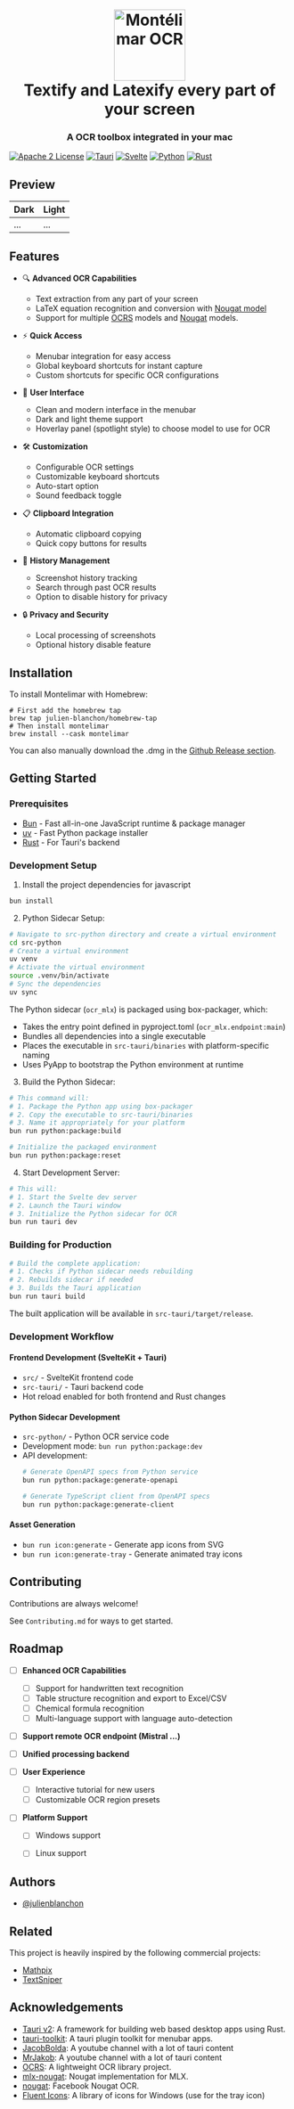 <h1 align="center">
  <img src="./src-tauri/icons/Square310x310Logo.png" alt="Montélimar OCR" width="128" />
  <br>
  Textify and Latexify every part of your screen
  <br>
</h1>

<h3 align="center">
A OCR toolbox integrated in your mac
</h3>


[![Apache 2 License](https://img.shields.io/badge/License-Apache-green.svg)](https://choosealicense.com/licenses/mit/)
[![Tauri](https://img.shields.io/badge/Tauri-v2-blue.svg)](https://tauri.app)
[![Svelte](https://img.shields.io/badge/Svelte-5-orange.svg)](https://svelte.dev)
[![Python](https://img.shields.io/badge/Python-3.12-blue.svg)](https://www.python.org/)
[![Rust](https://img.shields.io/badge/Rust-orange.svg)](https://www.rust-lang.org)

## Preview

| Dark                             | Light                             |
| -------------------------------- | --------------------------------- |
| ... | ... |

## Features

- 🔍 **Advanced OCR Capabilities**
  - Text extraction from any part of your screen
  - LaTeX equation recognition and conversion with [Nougat model](https://huggingface.co/Norm/nougat-latex-base)
  - Support for multiple [OCRS](https://github.com/robertknight/ocrs/) models and [Nougat](https://huggingface.co/facebook/nougat-base) models.

- ⚡ **Quick Access**
  - Menubar integration for easy access
  - Global keyboard shortcuts for instant capture
  - Custom shortcuts for specific OCR configurations

- 🎨 **User Interface**
  - Clean and modern interface in the menubar
  - Dark and light theme support
  - Hoverlay panel (spotlight style) to choose model to use for OCR

- 🛠️ **Customization**
  - Configurable OCR settings
  - Customizable keyboard shortcuts
  - Auto-start option
  - Sound feedback toggle

- 📋 **Clipboard Integration**
  - Automatic clipboard copying
  - Quick copy buttons for results

- 📝 **History Management**
  - Screenshot history tracking
  - Search through past OCR results
  - Option to disable history for privacy

- 🔒 **Privacy and Security**
  - Local processing of screenshots
  - Optional history disable feature

## Installation

To install Montelimar with Homebrew:
```shell
# First add the homebrew tap
brew tap julien-blanchon/homebrew-tap
# Then install montelimar
brew install --cask montelimar
```

You can also manually download the .dmg in the [Github Release section](https://github.com/julien-blanchon/Montelimar/releases).

## Getting Started

### Prerequisites

- [Bun](https://bun.sh) - Fast all-in-one JavaScript runtime & package manager
- [uv](https://github.com/astral-sh/uv) - Fast Python package installer
- [Rust](https://rustup.rs/) - For Tauri's backend

### Development Setup

1. Install the project dependencies for javascript
```bash
bun install
```

2. Python Sidecar Setup:
```bash
# Navigate to src-python directory and create a virtual environment
cd src-python
# Create a virtual environment
uv venv
# Activate the virtual environment
source .venv/bin/activate
# Sync the dependencies
uv sync
```

The Python sidecar (`ocr_mlx`) is packaged using box-packager, which:
- Takes the entry point defined in pyproject.toml (`ocr_mlx.endpoint:main`)
- Bundles all dependencies into a single executable
- Places the executable in `src-tauri/binaries` with platform-specific naming
- Uses PyApp to bootstrap the Python environment at runtime

3. Build the Python Sidecar:
```bash
# This command will:
# 1. Package the Python app using box-packager
# 2. Copy the executable to src-tauri/binaries
# 3. Name it appropriately for your platform
bun run python:package:build

# Initialize the packaged environment
bun run python:package:reset
```

4. Start Development Server:
```bash
# This will:
# 1. Start the Svelte dev server
# 2. Launch the Tauri window
# 3. Initialize the Python sidecar for OCR
bun run tauri dev
```

### Building for Production

```bash
# Build the complete application:
# 1. Checks if Python sidecar needs rebuilding
# 2. Rebuilds sidecar if needed
# 3. Builds the Tauri application
bun run tauri build
```

The built application will be available in `src-tauri/target/release`.

### Development Workflow

#### Frontend Development (SvelteKit + Tauri)
- `src/` - SvelteKit frontend code
- `src-tauri/` - Tauri backend code
- Hot reload enabled for both frontend and Rust changes

#### Python Sidecar Development
- `src-python/` - Python OCR service code
- Development mode: `bun run python:package:dev`
- API development:
  ```bash
  # Generate OpenAPI specs from Python service
  bun run python:package:generate-openapi
  
  # Generate TypeScript client from OpenAPI specs
  bun run python:package:generate-client
  ```

#### Asset Generation
- `bun run icon:generate` - Generate app icons from SVG
- `bun run icon:generate-tray` - Generate animated tray icons

## Contributing

Contributions are always welcome!

See `Contributing.md` for ways to get started.

## Roadmap

- [ ] **Enhanced OCR Capabilities**
  - [ ] Support for handwritten text recognition
  - [ ] Table structure recognition and export to Excel/CSV
  - [ ] Chemical formula recognition
  - [ ] Multi-language support with language auto-detection

- [ ] **Support remote OCR endpoint (Mistral ...)**

- [ ] **Unified processing backend**

- [ ] **User Experience**
  - [ ] Interactive tutorial for new users
  - [ ] Customizable OCR region presets

- [ ] **Platform Support**
  - [ ] Windows support
  - [ ] Linux support


## Authors

- [@julienblanchon](https://x.com/JulienBlanchon)

## Related

This project is heavily inspired by the following commercial projects:

- [Mathpix](https://mathpix.com/)
- [TextSniper](https://textsniper.app/)

## Acknowledgements

 - [Tauri v2](https://v2.tauri.app/): A framework for building web based desktop apps using Rust.
 - [tauri-toolkit](https://github.com/ahkohd/tauri-toolkit): A tauri plugin toolkit for menubar apps.
 - [JacobBolda](https://www.youtube.com/@JacobBolda): A youtube channel with a lot of tauri content
 - [MrJakob](https://www.youtube.com/@MrJakob): A youtube channel with a lot of tauri content
 - [OCRS](https://github.com/robertknight/ocrs/tree/main): A lightweight OCR library project.
 - [mlx-nougat](https://github.com/mzbac/mlx-nougat): Nougat implementation for MLX.
 - [nougat](https://github.com/facebookresearch/nougat/): Facebook Nougat OCR.
 - [Fluent Icons](https://github.com/microsoft/fluentui-system-icons): A library of icons for Windows (use for the tray icon)
